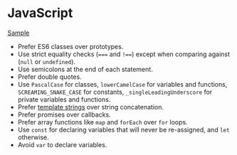 JavaScript
==========

[Sample](sample.js)

* Prefer ES6 classes over prototypes.
* Use strict equality checks (`===` and `!==`) except when comparing against
  (`null` or `undefined`).
* Use semicolons at the end of each statement.
* Prefer double quotes.
* Use `PascalCase` for classes, `lowerCamelCase` for variables and functions,
  `SCREAMING_SNAKE_CASE` for constants, `_singleLeadingUnderscore` for private
  variables and functions.
* Prefer [template strings] over string concatenation.
* Prefer promises over callbacks.
* Prefer array functions like `map` and `forEach` over `for` loops.
* Use `const` for declaring variables that will never be re-assigned, and `let`
  otherwise.
* Avoid `var` to declare variables.

[template strings]: https://developer.mozilla.org/en-US/docs/Web/JavaScript/Reference/template_strings
[arrow functions]: https://developer.mozilla.org/en-US/docs/Web/JavaScript/Reference/Functions/Arrow_functions
